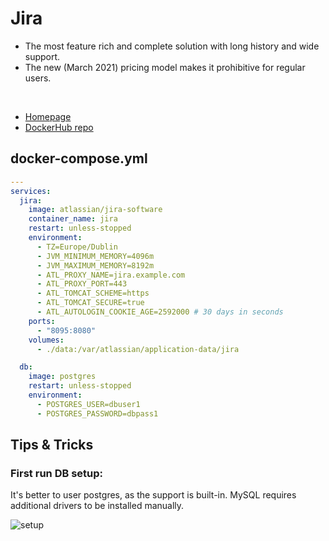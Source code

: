 # Jira

- The most feature rich and complete solution with long history and wide support.
- The new (March 2021) pricing model makes it prohibitive for regular users.

<br>

- [Homepage](https://www.atlassian.com/software/jira/download)
- [DockerHub repo](https://hub.docker.com/r/atlassian/jira-software)


## docker-compose.yml
```yml
---
services:
  jira:
    image: atlassian/jira-software
    container_name: jira
    restart: unless-stopped
    environment:
      - TZ=Europe/Dublin
      - JVM_MINIMUM_MEMORY=4096m
      - JVM_MAXIMUM_MEMORY=8192m
      - ATL_PROXY_NAME=jira.example.com
      - ATL_PROXY_PORT=443
      - ATL_TOMCAT_SCHEME=https
      - ATL_TOMCAT_SECURE=true
      - ATL_AUTOLOGIN_COOKIE_AGE=2592000 # 30 days in seconds
    ports:
      - "8095:8080"
    volumes:
      - ./data:/var/atlassian/application-data/jira

  db:
    image: postgres
    restart: unless-stopped
    environment:
      - POSTGRES_USER=dbuser1
      - POSTGRES_PASSWORD=dbpass1
```

## Tips & Tricks

### First run DB setup:
It's better to user postgres, as the support is built-in.
MySQL requires additional drivers to be installed manually.

![setup](jira.png)
